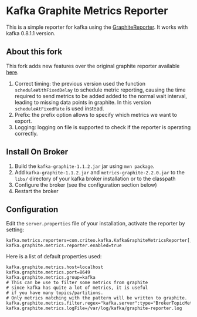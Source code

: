 Kafka Graphite Metrics Reporter
==============================

This is a simple reporter for kafka using the 
[GraphiteReporter](http://metrics.codahale.com/manual/graphite/). It works with 
kafka 0.8.1.1 version.

About this fork
---------------

This fork adds new features over the original graphite reporter available
[here](https://github.com/damienclaveau/kafka-graphite).

1. Correct timing: the previous version used the function `scheduleWithFixedDelay` to
schedule metric reporting, causing the time required to send metrics to be added
added to the normal wait interval, leading to missing data points in graphite.
In this version `scheduleAtFixedRate` is used instead.
2. Prefix: the prefix option allows to specify which metrics we want to export.
3. Logging: logging on file is supported to check if the reporter is operating correctly.

Install On Broker
-----------------

1. Build the `kafka-graphite-1.1.2.jar` jar using `mvn package`.
2. Add `kafka-graphite-1.1.2.jar` and `metrics-graphite-2.2.0.jar` to the `libs/`
   directory of your kafka broker installation or to the classpath
3. Configure the broker (see the configuration section below)
4. Restart the broker

Configuration
------------

Edit the `server.properties` file of your installation, activate the reporter by setting:

    kafka.metrics.reporters=com.criteo.kafka.KafkaGraphiteMetricsReporter[,kafka.metrics.KafkaCSVMetricsReporter[,....]]
    kafka.graphite.metrics.reporter.enabled=true

Here is a list of default properties used:

    kafka.graphite.metrics.host=localhost
    kafka.graphite.metrics.port=8649
    kafka.graphite.metrics.group=kafka
    # This can be use to filter some metrics from graphite
    # since kafka has quite a lot of metrics, it is useful
    # if you have many topics/partitions.
    # Only metrics matching with the pattern will be written to graphite.
    kafka.graphite.metrics.filter.regex="kafka.server":type="BrokerTopicMetrics",.*
    kafka.graphite.metrics.logFile=/var/log/kafka/graphite-reporter.log
